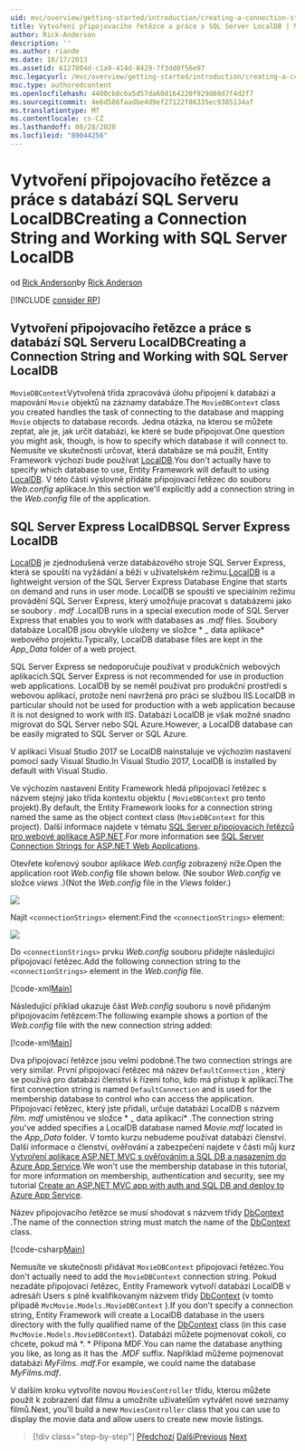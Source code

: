 ```yaml
---
uid: mvc/overview/getting-started/introduction/creating-a-connection-string
title: Vytvoření připojovacího řetězce a práce s SQL Server LocalDB | Microsoft Docs
author: Rick-Anderson
description: ''
ms.author: riande
ms.date: 10/17/2013
ms.assetid: 6127804d-c1a9-414d-8429-7f3dd0f56e97
msc.legacyurl: /mvc/overview/getting-started/introduction/creating-a-connection-string
msc.type: authoredcontent
ms.openlocfilehash: 4400cb8c6a5d57da60d164220f929d69d7f4d2f7
ms.sourcegitcommit: 4e6d586faadbe4d9ef27122f86335ec9385134af
ms.translationtype: MT
ms.contentlocale: cs-CZ
ms.lasthandoff: 08/28/2020
ms.locfileid: "89044256"
---
```

# <a name="creating-a-connection-string-and-working-with-sql-server-localdb"></a><span data-ttu-id="d0eae-102">Vytvoření připojovacího řetězce a práce s databází SQL Serveru LocalDB</span><span class="sxs-lookup"><span data-stu-id="d0eae-102">Creating a Connection String and Working with SQL Server LocalDB</span></span>

<span data-ttu-id="d0eae-103">od [Rick Anderson](https://twitter.com/RickAndMSFT)</span><span class="sxs-lookup"><span data-stu-id="d0eae-103">by [Rick Anderson](https://twitter.com/RickAndMSFT)</span></span>

[!INCLUDE [consider RP](~/includes/razor.md)]

## <a name="creating-a-connection-string-and-working-with-sql-server-localdb"></a><span data-ttu-id="d0eae-104">Vytvoření připojovacího řetězce a práce s databází SQL Serveru LocalDB</span><span class="sxs-lookup"><span data-stu-id="d0eae-104">Creating a Connection String and Working with SQL Server LocalDB</span></span>

<span data-ttu-id="d0eae-105">`MovieDBContext`Vytvořená třída zpracovává úlohu připojení k databázi a mapování `Movie` objektů na záznamy databáze.</span><span class="sxs-lookup"><span data-stu-id="d0eae-105">The `MovieDBContext` class you created handles the task of connecting to the database and mapping `Movie` objects to database records.</span></span> <span data-ttu-id="d0eae-106">Jedna otázka, na kterou se můžete zeptat, ale je, jak určit databázi, ke které se bude připojovat.</span><span class="sxs-lookup"><span data-stu-id="d0eae-106">One question you might ask, though, is how to specify which database it will connect to.</span></span> <span data-ttu-id="d0eae-107">Nemusíte ve skutečnosti určovat, která databáze se má použít, Entity Framework výchozí bude používat [LocalDB](https://docs.microsoft.com/sql/database-engine/configure-windows/sql-server-2016-express-localdb).</span><span class="sxs-lookup"><span data-stu-id="d0eae-107">You don't actually have to specify which database to use, Entity Framework will default to using [LocalDB](https://docs.microsoft.com/sql/database-engine/configure-windows/sql-server-2016-express-localdb).</span></span> <span data-ttu-id="d0eae-108">V této části výslovně přidáte připojovací řetězec do souboru *Web.config* aplikace.</span><span class="sxs-lookup"><span data-stu-id="d0eae-108">In this section we'll explicitly add a connection string in the *Web.config* file of the application.</span></span>

## <a name="sql-server-express-localdb"></a><span data-ttu-id="d0eae-109">SQL Server Express LocalDB</span><span class="sxs-lookup"><span data-stu-id="d0eae-109">SQL Server Express LocalDB</span></span>

<span data-ttu-id="d0eae-110">[LocalDB](https://docs.microsoft.com/sql/database-engine/configure-windows/sql-server-2016-express-localdb) je zjednodušená verze databázového stroje SQL Server Express, která se spouští na vyžádání a běží v uživatelském režimu.</span><span class="sxs-lookup"><span data-stu-id="d0eae-110">[LocalDB](https://docs.microsoft.com/sql/database-engine/configure-windows/sql-server-2016-express-localdb) is a lightweight version of the SQL Server Express Database Engine that starts on demand and runs in user mode.</span></span> <span data-ttu-id="d0eae-111">LocalDB se spouští ve speciálním režimu provádění SQL Server Express, který umožňuje pracovat s databázemi jako se soubory *. mdf* .</span><span class="sxs-lookup"><span data-stu-id="d0eae-111">LocalDB runs in a special execution mode of SQL Server Express that enables you to work with databases as *.mdf* files.</span></span> <span data-ttu-id="d0eae-112">Soubory databáze LocalDB jsou obvykle uloženy ve složce \* \_ data aplikace\* webového projektu.</span><span class="sxs-lookup"><span data-stu-id="d0eae-112">Typically, LocalDB database files are kept in the *App\_Data* folder of a web project.</span></span>

<span data-ttu-id="d0eae-113">SQL Server Express se nedoporučuje používat v produkčních webových aplikacích.</span><span class="sxs-lookup"><span data-stu-id="d0eae-113">SQL Server Express is not recommended for use in production web applications.</span></span> <span data-ttu-id="d0eae-114">LocalDB by se neměl používat pro produkční prostředí s webovou aplikací, protože není navržená pro práci se službou IIS.</span><span class="sxs-lookup"><span data-stu-id="d0eae-114">LocalDB in particular should not be used for production with a web application because it is not designed to work with IIS.</span></span> <span data-ttu-id="d0eae-115">Databázi LocalDB je však možné snadno migrovat do SQL Server nebo SQL Azure.</span><span class="sxs-lookup"><span data-stu-id="d0eae-115">However, a LocalDB database can be easily migrated to SQL Server or SQL Azure.</span></span>

<span data-ttu-id="d0eae-116">V aplikaci Visual Studio 2017 se LocalDB nainstaluje ve výchozím nastavení pomocí sady Visual Studio.</span><span class="sxs-lookup"><span data-stu-id="d0eae-116">In Visual Studio 2017, LocalDB is installed by default with Visual Studio.</span></span>

<span data-ttu-id="d0eae-117">Ve výchozím nastavení Entity Framework hledá připojovací řetězec s názvem stejný jako třída kontextu objektu ( `MovieDBContext` pro tento projekt).</span><span class="sxs-lookup"><span data-stu-id="d0eae-117">By default, the Entity Framework looks for a connection string named the same as the object context class (`MovieDBContext` for this project).</span></span> <span data-ttu-id="d0eae-118">Další informace najdete v tématu [SQL Server připojovacích řetězců pro webové aplikace ASP.NET](https://msdn.microsoft.com/library/jj653752.aspx).</span><span class="sxs-lookup"><span data-stu-id="d0eae-118">For more information see [SQL Server Connection Strings for ASP.NET Web Applications](https://msdn.microsoft.com/library/jj653752.aspx).</span></span>

<span data-ttu-id="d0eae-119">Otevřete kořenový soubor aplikace *Web.config* zobrazený níže.</span><span class="sxs-lookup"><span data-stu-id="d0eae-119">Open the application root *Web.config* file shown below.</span></span> <span data-ttu-id="d0eae-120">(Ne soubor *Web.config* ve složce *views* .)</span><span class="sxs-lookup"><span data-stu-id="d0eae-120">(Not the *Web.config* file in the *Views* folder.)</span></span>

![](creating-a-connection-string/_static/image1.png)

<span data-ttu-id="d0eae-121">Najít `<connectionStrings>` element:</span><span class="sxs-lookup"><span data-stu-id="d0eae-121">Find the `<connectionStrings>` element:</span></span>

![](creating-a-connection-string/_static/image2.png)

<span data-ttu-id="d0eae-122">Do `<connectionStrings>` prvku *Web.config* souboru přidejte následující připojovací řetězec.</span><span class="sxs-lookup"><span data-stu-id="d0eae-122">Add the following connection string to the `<connectionStrings>` element in the *Web.config* file.</span></span>

[!code-xml[Main](creating-a-connection-string/samples/sample1.xml)]

<span data-ttu-id="d0eae-123">Následující příklad ukazuje část *Web.config* souboru s nově přidaným připojovacím řetězcem:</span><span class="sxs-lookup"><span data-stu-id="d0eae-123">The following example shows a portion of the *Web.config* file with the new connection string added:</span></span>

[!code-xml[Main](creating-a-connection-string/samples/sample2.xml)]

<span data-ttu-id="d0eae-124">Dva připojovací řetězce jsou velmi podobné.</span><span class="sxs-lookup"><span data-stu-id="d0eae-124">The two connection strings are very similar.</span></span> <span data-ttu-id="d0eae-125">První připojovací řetězec má název `DefaultConnection` , který se používá pro databázi členství k řízení toho, kdo má přístup k aplikaci.</span><span class="sxs-lookup"><span data-stu-id="d0eae-125">The first connection string is named `DefaultConnection` and is used for the membership database to control who can access the application.</span></span> <span data-ttu-id="d0eae-126">Připojovací řetězec, který jste přidali, určuje databázi LocalDB s názvem *film. mdf* umístěnou ve složce \* \_ data aplikací\* .</span><span class="sxs-lookup"><span data-stu-id="d0eae-126">The connection string you've added specifies a LocalDB database named *Movie.mdf* located in the *App\_Data* folder.</span></span> <span data-ttu-id="d0eae-127">V tomto kurzu nebudeme používat databázi členství. Další informace o členství, ověřování a zabezpečení najdete v části můj kurz [Vytvoření aplikace ASP.NET MVC s ověřováním a SQL DB a nasazením do Azure App Service](https://docs.microsoft.com/aspnet/core/security/authorization/secure-data).</span><span class="sxs-lookup"><span data-stu-id="d0eae-127">We won't use the membership database in this tutorial, for more information on membership, authentication and security, see my tutorial [Create an ASP.NET MVC app with auth and SQL DB and deploy to Azure App Service](https://docs.microsoft.com/aspnet/core/security/authorization/secure-data).</span></span>

<span data-ttu-id="d0eae-128">Název připojovacího řetězce se musí shodovat s názvem třídy [DbContext](https://msdn.microsoft.com/library/system.data.entity.dbcontext(v=vs.103).aspx) .</span><span class="sxs-lookup"><span data-stu-id="d0eae-128">The name of the connection string must match the name of the [DbContext](https://msdn.microsoft.com/library/system.data.entity.dbcontext(v=vs.103).aspx) class.</span></span>

[!code-csharp[Main](creating-a-connection-string/samples/sample3.cs?highlight=15)]

<span data-ttu-id="d0eae-129">Nemusíte ve skutečnosti přidávat `MovieDBContext` připojovací řetězec.</span><span class="sxs-lookup"><span data-stu-id="d0eae-129">You don't actually need to add the `MovieDBContext` connection string.</span></span> <span data-ttu-id="d0eae-130">Pokud nezadáte připojovací řetězec, Entity Framework vytvoří databázi LocalDB v adresáři Users s plně kvalifikovaným názvem třídy [DbContext](https://msdn.microsoft.com/library/system.data.entity.dbcontext(v=vs.103).aspx) (v tomto případě `MvcMovie.Models.MovieDBContext` ).</span><span class="sxs-lookup"><span data-stu-id="d0eae-130">If you don't specify a connection string, Entity Framework will create a LocalDB database in the users directory with the fully qualified name of the [DbContext](https://msdn.microsoft.com/library/system.data.entity.dbcontext(v=vs.103).aspx) class (in this case `MvcMovie.Models.MovieDBContext`).</span></span> <span data-ttu-id="d0eae-131">Databázi můžete pojmenovat cokoli, co chcete, pokud má \*. \* Přípona MDF.</span><span class="sxs-lookup"><span data-stu-id="d0eae-131">You can name the database anything you like, as long as it has the *.MDF* suffix.</span></span> <span data-ttu-id="d0eae-132">Například můžeme pojmenovat databázi *MyFilms. mdf*.</span><span class="sxs-lookup"><span data-stu-id="d0eae-132">For example, we could name the database *MyFilms.mdf*.</span></span>

<span data-ttu-id="d0eae-133">V dalším kroku vytvoříte novou `MoviesController` třídu, kterou můžete použít k zobrazení dat filmu a umožníte uživatelům vytvářet nové seznamy filmů.</span><span class="sxs-lookup"><span data-stu-id="d0eae-133">Next, you'll build a new `MoviesController` class that you can use to display the movie data and allow users to create new movie listings.</span></span>

> [!div class="step-by-step"]
> <span data-ttu-id="d0eae-134">[Předchozí](adding-a-model.md) 
>  [Další](accessing-your-models-data-from-a-controller.md)</span><span class="sxs-lookup"><span data-stu-id="d0eae-134">[Previous](adding-a-model.md)
[Next](accessing-your-models-data-from-a-controller.md)</span></span>
